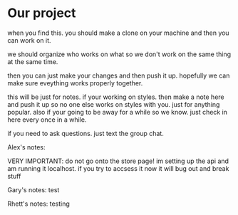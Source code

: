 # Our project

when you find this. you should make a clone on your machine and then you can work on it. 

we should organize who works on what so we don't work on the same thing at the same time. 

then you can just make your changes and then push it up. hopefully we can make sure eveything works properly together.

this will be just for notes. if your working on styles. then make a note here and push it up so no one else works on styles with you. just for anything popular.
also if your going to be away for a while so we know.
just check in here every once in a while.

if you need to ask questions. just text the group chat.


Alex's notes:

VERY IMPORTANT:
do not go onto the store page! im setting up the api and am running it localhost. if you try to accsess it now it will bug out and break stuff

Gary's notes:
test


Rhett's notes:
 testing 

